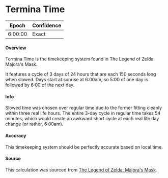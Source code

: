 # Termina Time

| Epoch             | Confidence |
| ----------------- | ---------- |
| 6:00:00           | Exact       |

#### Overview

Termina Time is the timekeeping system found in The Legend of Zelda: Majora's Mask.

It features a cycle of 3 days of 24 hours that are each 150 seconds long when slowed. Days start at sunrise at 6:00am, so 5:00 of one day is followed by 6:00 of the next day.

#### Info

Slowed time was chosen over regular time due to the former fitting cleanly within three real life hours. The entire 3-day cycle in regular time takes 54 minutes, which would create an awkward short cycle at each real life day change (or rather, 6:00am).

#### Accuracy

This timekeeping system should be perfectly accurate based on local time.

#### Source

This calculation was sourced from [The Legend of Zelda: Majora's Mask](https://en.wikipedia.org/wiki/The_Legend_of_Zelda:_Majora%27s_Mask).
